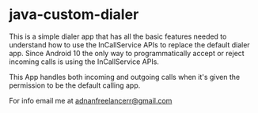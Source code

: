 # java-custom-dialer
This is a simple dialer app that has all the basic features needed to understand how to use the InCallService APIs to replace the default dialer app. Since Android 10 the only way to programmatically accept or reject incoming calls is using the InCallService APIs.

This App handles both incoming and outgoing calls when it's given the permission to be the default calling app.

For info email me at adnanfreelancerr@gmail.com
